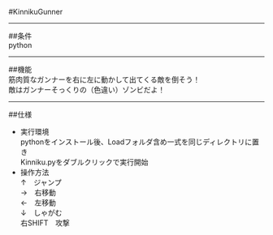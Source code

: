 #KinnikuGunner  
***  
##条件  
python  
***  
##機能  
筋肉質なガンナーを右に左に動かして出てくる敵を倒そう！  
敵はガンナーそっくりの（色違い）ゾンビだよ！  
***  
##仕様
* 実行環境  
pythonをインストール後、Loadフォルダ含め一式を同じディレクトリに置き  
Kinniku.pyをダブルクリックで実行開始  
* 操作方法  
↑　ジャンプ  
→　右移動  
←　左移動  
↓　しゃがむ  
右SHIFT　攻撃
